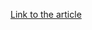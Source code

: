 [Link to the article](https://www.trendmicro.com/en_us/research/24/i/banking-trojans-mekotio-looks-to-expand-targets--bbtok-abuses-ut.html)
